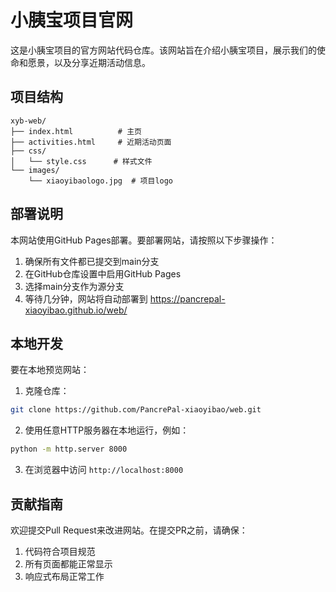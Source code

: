 # 小胰宝项目官网

这是小胰宝项目的官方网站代码仓库。该网站旨在介绍小胰宝项目，展示我们的使命和愿景，以及分享近期活动信息。

## 项目结构

```
xyb-web/
├── index.html          # 主页
├── activities.html     # 近期活动页面
├── css/
│   └── style.css      # 样式文件
└── images/
    └── xiaoyibaologo.jpg  # 项目logo
```

## 部署说明

本网站使用GitHub Pages部署。要部署网站，请按照以下步骤操作：

1. 确保所有文件都已提交到main分支
2. 在GitHub仓库设置中启用GitHub Pages
3. 选择main分支作为源分支
4. 等待几分钟，网站将自动部署到 https://pancrepal-xiaoyibao.github.io/web/

## 本地开发

要在本地预览网站：

1. 克隆仓库：
```bash
git clone https://github.com/PancrePal-xiaoyibao/web.git
```

2. 使用任意HTTP服务器在本地运行，例如：
```bash
python -m http.server 8000
```

3. 在浏览器中访问 `http://localhost:8000`

## 贡献指南

欢迎提交Pull Request来改进网站。在提交PR之前，请确保：

1. 代码符合项目规范
2. 所有页面都能正常显示
3. 响应式布局正常工作
